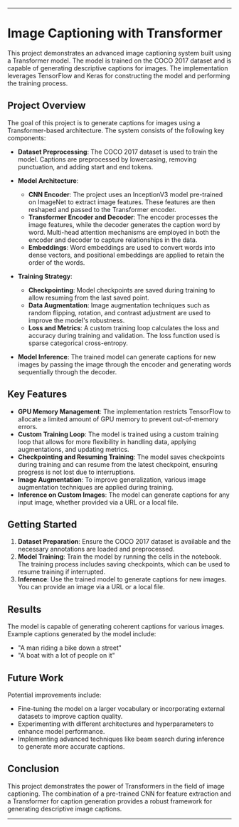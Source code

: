 
---

# Image Captioning with Transformer

This project demonstrates an advanced image captioning system built using a Transformer model. The model is trained on the COCO 2017 dataset and is capable of generating descriptive captions for images. The implementation leverages TensorFlow and Keras for constructing the model and performing the training process.

## Project Overview

The goal of this project is to generate captions for images using a Transformer-based architecture. The system consists of the following key components:

- **Dataset Preprocessing**: The COCO 2017 dataset is used to train the model. Captions are preprocessed by lowercasing, removing punctuation, and adding start and end tokens.
  
- **Model Architecture**:
  - **CNN Encoder**: The project uses an InceptionV3 model pre-trained on ImageNet to extract image features. These features are then reshaped and passed to the Transformer encoder.
  - **Transformer Encoder and Decoder**: The encoder processes the image features, while the decoder generates the caption word by word. Multi-head attention mechanisms are employed in both the encoder and decoder to capture relationships in the data.
  - **Embeddings**: Word embeddings are used to convert words into dense vectors, and positional embeddings are applied to retain the order of the words.

- **Training Strategy**:
  - **Checkpointing**: Model checkpoints are saved during training to allow resuming from the last saved point.
  - **Data Augmentation**: Image augmentation techniques such as random flipping, rotation, and contrast adjustment are used to improve the model's robustness.
  - **Loss and Metrics**: A custom training loop calculates the loss and accuracy during training and validation. The loss function used is sparse categorical cross-entropy.

- **Model Inference**: The trained model can generate captions for new images by passing the image through the encoder and generating words sequentially through the decoder.

## Key Features

- **GPU Memory Management**: The implementation restricts TensorFlow to allocate a limited amount of GPU memory to prevent out-of-memory errors.
- **Custom Training Loop**: The model is trained using a custom training loop that allows for more flexibility in handling data, applying augmentations, and updating metrics.
- **Checkpointing and Resuming Training**: The model saves checkpoints during training and can resume from the latest checkpoint, ensuring progress is not lost due to interruptions.
- **Image Augmentation**: To improve generalization, various image augmentation techniques are applied during training.
- **Inference on Custom Images**: The model can generate captions for any input image, whether provided via a URL or a local file.

## Getting Started

1. **Dataset Preparation**: Ensure the COCO 2017 dataset is available and the necessary annotations are loaded and preprocessed.
2. **Model Training**: Train the model by running the cells in the notebook. The training process includes saving checkpoints, which can be used to resume training if interrupted.
3. **Inference**: Use the trained model to generate captions for new images. You can provide an image via a URL or a local file.

## Results

The model is capable of generating coherent captions for various images. Example captions generated by the model include:

- "A man riding a bike down a street"
- "A boat with a lot of people on it"

## Future Work

Potential improvements include:
- Fine-tuning the model on a larger vocabulary or incorporating external datasets to improve caption quality.
- Experimenting with different architectures and hyperparameters to enhance model performance.
- Implementing advanced techniques like beam search during inference to generate more accurate captions.

## Conclusion

This project demonstrates the power of Transformers in the field of image captioning. The combination of a pre-trained CNN for feature extraction and a Transformer for caption generation provides a robust framework for generating descriptive image captions.

---
